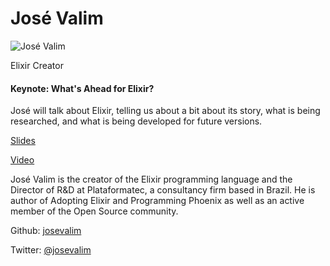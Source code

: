 # José Valim

![José Valim](http://s3.amazonaws.com/esl-conf-stg/media/files/000/000/026/thumbnail/Jose_Valim.jpg?1458663051)

Elixir Creator

#### Keynote: What's Ahead for Elixir?

José will talk about Elixir, telling us about a bit about its story, what is being researched, and what is being developed for future versions.

[Slides](http://www.elixirconf.eu/static/upload/media/1438466794841215423elixirelixirconf.pdf)

[Video](https://www.youtube.com/watch?v=EaP0y4pdKD0&feature=youtu.be)

José Valim is the creator of the Elixir programming language and the Director of R&D at Plataformatec, a consultancy firm based in Brazil. He is author of Adopting Elixir and Programming Phoenix as well as an active member of the Open Source community.

Github: [josevalim](https://github.com/josevalim )

Twitter: [@josevalim](https://twitter.com/josevalim )

